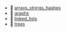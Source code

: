 * 📂 [arrays_strings_hashes](arrays_strings_hashes)
* 📂 [graphs](graphs)
* 📂 [linked_lists](linked_lists)
* 📂 [trees](trees)
